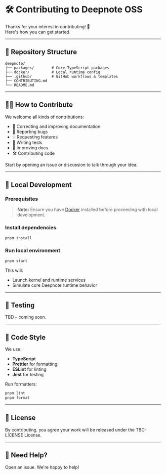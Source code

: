 
# 🛠️ Contributing to Deepnote OSS

Thanks for your interest in contributing! 🎉  
Here's how you can get started.

---

## 📂 Repository Structure

```
deepnote/
├── packages/        # Core TypeScript packages
├── docker/          # Local runtime config
├── .github/         # GitHub workflows & templates
├── CONTRIBUTING.md
└── README.md
```

---

## 🧑‍💻 How to Contribute

We welcome all kinds of contributions:

- 📝 Correcting and improving documentation
- 💬 Reporting bugs
- 💡 Requesting features
- 🧪 Writing tests
- 🧱 Improving docs
- 🛠️ Contributing code

Start by opening an issue or discussion to talk through your idea.

---

## 🚀 Local Development
### Prerequisites
> **Note:** Ensure you have [Docker](https://www.docker.com/get-started) installed before proceeding with local development.

### Install dependencies

```bash
pnpm install
```


### Run local environment

```bash
pnpm start
```

This will:

- Launch kernel and runtime services
- Simulate core Deepnote runtime behavior

---

## 🧪 Testing

TBD – coming soon.

---

## 🧼 Code Style

We use:

- **TypeScript**
- **Prettier** for formatting
- **ESLint** for linting
- **Jest** for testing

Run formatters:

```bash
pnpm lint
pnpm format
```

---

## 📄 License

By contributing, you agree your work will be released under the TBC-LICENSE License.

---

## 🙌 Need Help?

Open an issue. We're happy to help!